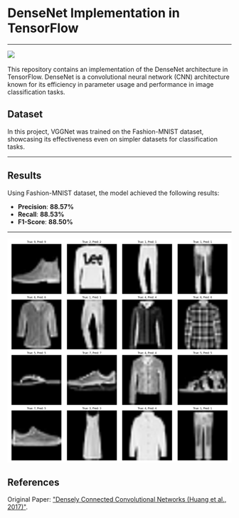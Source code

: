 # DenseNet Implementation in TensorFlow
---
![](https://komarev.com/ghpvc/?username=LadyAmely&color=green)

This repository contains an implementation of the DenseNet architecture in TensorFlow. DenseNet is a convolutional neural network (CNN) architecture known for its efficiency in parameter usage and performance in image classification tasks.

## Dataset

In this project, VGGNet was trained on the Fashion-MNIST dataset, showcasing its effectiveness even on simpler datasets for classification tasks.

---
## Results
Using Fashion-MNIST dataset, the model achieved the following results:

- **Precision**: **88.57%**
- **Recall**: **88.53%**
- **F1-Score**: **88.50%**
---
![Fashion-MNIST](https://github.com/LadyAmely/DenseNet-tensorflow/blob/master/plots/predictions_visualizations.png)

## References
Original Paper: ["Densely Connected Convolutional Networks (Huang et al., 2017)"](https://arxiv.org/pdf/1608.06993).



